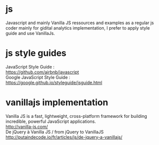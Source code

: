 # js
Javascript and mainly Vanilla JS ressources and examples as a regular js coder mainly for gidital analytics implementation, I prefer to apply style guide and use VanillaJs.

# js style guides
JavaScript Style Guide :   
https://github.com/airbnb/javascript  
Google JavaScript Style Guide :   
https://google.github.io/styleguide/jsguide.html  

# vanillajs implementation
Vanilla JS is a fast, lightweight, cross-platform framework for building incredible, powerful JavaScript applications.  
http://vanilla-js.com/  
De jQuery à Vanilla JS / from jQuery to VanillaJS  
http://putaindecode.io/fr/articles/js/de-jquery-a-vanillajs/  
